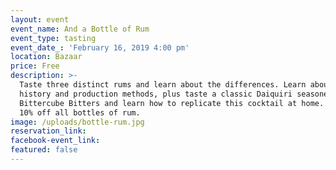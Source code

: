 ```yaml
---
layout: event
event_name: And a Bottle of Rum
event_type: tasting
event_date_: 'February 16, 2019 4:00 pm'
location: Bazaar
price: Free
description: >-
  Taste three distinct rums and learn about the differences. Learn about the
  history and production methods, plus taste a classic Daiquiri seasoned with
  Bittercube Bitters and learn how to replicate this cocktail at home. And enjoy
  10% off all bottles of rum.
image: /uploads/bottle-rum.jpg
reservation_link:
facebook-event_link:
featured: false
---
```


